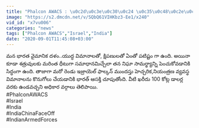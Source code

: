 ```yaml
---
title: "Phalcon AWACS : \u0c2d\u0c3e\u0c30\u0c24 \u0c35\u0c48\u0c2e\u0c3e\u0c28\u0c3f\u0c15 \u0c26\u0c33\u0c02 \u0c32\u0c4b\u0c15\u0c3f \u0c06\u0c27\u0c41\u0c28\u0c3f\u0c15 Phalcon AWACS \u0c35\u0c3f\u0c2e\u0c3e\u0c28\u0c3e\u0c32\u0c41! Oneindia Telugu"
image: "https://s2.dmcdn.net/v/SQbQ61VIHKbz3-Ee1/x240"
vid_id: "x7vu006"
categories: "news"
tags: ["Phalcon AWACS","Israel","India"]
date: "2020-09-01T11:45:08+03:00"
---
```

మన భారత వైమానిక దళం..యుద్ధ విమానాలతో, క్షిపణులతో ఏంతో పటిష్టం గా ఉంది. అయినా కూడా శత్రువులకు మరింత ధీటుగా సమాధానమిచ్చేలా తన నిఘా సామర్థ్యాన్ని పెంచుకోవడానికి సిద్ధంగా ఉంది. తాజాగా మరో రెండు ఇజ్రాయెల్ ఫాల్కన్ ముందస్తు హెచ్చరిక,నియంత్రణ వ్యవస్థ విమానాలను కొనుగోలు చేయడానికి భారత్ ఆసక్తి చూపుతోంది. వీటి ఖరీదు 100 కోట్ల డాలర్ల వరకు ఉండవచ్చని అధికార వర్గాలు తెలిపాయి.    <br>#PhalconAWACS   <br>#Israel    <br>#India   <br>#IndiaChinaFaceOff   <br>#IndianArmedForces
